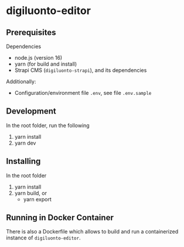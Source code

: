 # digiluonto-editor

## Prerequisites
Dependencies
- node.js (version 16)
- yarn (for build and install)
- Strapi CMS (`digiluonto-strapi`), and its dependencies

Additionally:
- Configuration/environment file `.env`, see file `.env.sample`

## Development
In the root folder, run the following
1. yarn install
2. yarn dev

## Installing
In the root folder
1. yarn install
2. yarn build, or
   - yarn export

## Running in Docker Container
There is also a Dockerfile which allows to build and run a containerized instance of `digiluonto-editor`.
